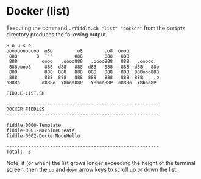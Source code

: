 Docker (list)
======

Executing the command `./fiddle.sh "list" "docker"` from the `scripts` directory produces the following output.

    H o u s e
    oooooooooooo  o8o        .o8        .o8  oooo
     888       8  `"'        888        888   888
     888         oooo   .oooo888   .oooo888   888   .ooooo.
     888oooo8     888  d88   888  d88   888   888  d88   88b
     888          888  888   888  888   888   888  888ooo888
     888          888  888   888  888   888   888  888    .o
    o888o        o888o  Y8bod88P   Y8bod88P  o888o  Y8bod8P
    
    FIDDLE-LIST.SH
    
    --------------------------------------------------------
    DOCKER FIDDLES
    --------------------------------------------------------
    
    fiddle-0000-Template
    fiddle-0001-MachineCreate
    fiddle-0002-DockerNodeHello
    
    --------------------------------------------------------
    Total:  3
      
      
Note, if (or when) the list grows longer exceeding the height of the terminal screen, then the `up` and `down` arrow 
keys to scroll up or down the list. 
